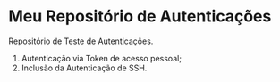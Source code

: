 # Meu Repositório de Autenticações

Repositório de Teste de Autenticações.

1. Autenticação via Token de acesso pessoal;
2. Inclusão da Autenticação de SSH.
